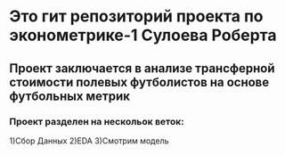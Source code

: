 # Это гит репозиторий проекта по эконометрике-1 Сулоева Роберта 
## Проект заключается в анализе трансферной стоимости полевых футболистов на основе футбольных метрик

### Проект разделен на нескольок веток:
1)Сбор Данных
2)EDA
3)Смотрим модель

